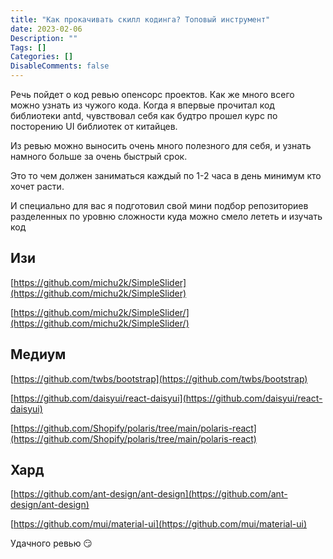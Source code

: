 ```yaml
---
title: "Как прокачивать скилл кодинга? Топовый инструмент"
date: 2023-02-06
Description: ""
Tags: []
Categories: []
DisableComments: false
---
```


Речь пойдет о код ревью опенсорс проектов. Как же много всего можно узнать из чужого кода. Когда я впервые прочитал код библиотеки antd, чувствовал себя как будтро прошел курс по посторению UI библиотек от китайцев.

Из ревью можно выносить очень много полезного для себя, и узнать намного больше за очень быстрый срок.

Это то чем должен заниматься каждый по 1-2 часа в день минимум кто хочет расти.

И специально для вас я подготовил свой мини подбор репозиториев разделенных по уровню сложности куда можно смело лететь и изучать код

## Изи

[https://github.com/michu2k/SimpleSlider](https://github.com/michu2k/SimpleSlider)

[https://github.com/michu2k/SimpleSlider/](https://github.com/michu2k/SimpleSlider/)

## Медиум

[https://github.com/twbs/bootstrap](https://github.com/twbs/bootstrap)

[https://github.com/daisyui/react-daisyui](https://github.com/daisyui/react-daisyui)

[https://github.com/Shopify/polaris/tree/main/polaris-react](https://github.com/Shopify/polaris/tree/main/polaris-react)

## Хард

[https://github.com/ant-design/ant-design](https://github.com/ant-design/ant-design)

[https://github.com/mui/material-ui](https://github.com/mui/material-ui)

Удачного ревью 😏
